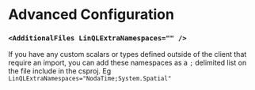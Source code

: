 # Advanced Configuration

### `<AdditionalFiles LinQLExtraNamespaces="" />`
If you have any custom scalars or types defined outside of the client that require an import, you can
add these namespaces as a `;` delimited list on the file include in the csproj.  Eg `LinQLExtraNamespaces="NodaTime;System.Spatial"`